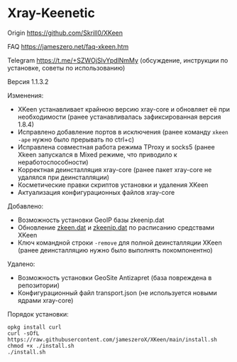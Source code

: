 # Xray-Keenetic
Origin <https://github.com/Skrill0/XKeen>

FAQ <https://jameszero.net/faq-xkeen.htm>

Telegram <https://t.me/+SZWOjSlvYpdlNmMy> (обсуждение, инструкции по установке, советы по использованию)

Версия 1.1.3.2

Изменения:
- XKeen устанавливает крайнюю версию xray-core и обновляет её при необходимости (ранее устанавливалась зафиксированная версия 1.8.4)
- Исправлено добавление портов в исключения (ранее команду `xkeen -ape` нужно было прерывать по ctrl+c)
- Исправлена совместная работа режима TProxy и socks5 (ранее Xkeen запускался в Mixed режиме, что приводило к неработоспособности)
- Корректная деинсталляция xray-core (ранее пакет xray-core не удалялся при деинсталляции)
- Косметические правки скриптов установки и удаления XKeen
- Актуализация конфигурационных файлов xray-core

Добавлено:
- Возможность установки GeoIP базы zkeenip.dat
- Обновление [zkeen.dat](https://github.com/jameszeroX/zkeen-domains) и [zkeenip.dat](https://github.com/jameszeroX/zkeen-ip) по расписанию средствами XKeen
- Ключ командной строки `-remove` для полной деинсталляции XKeen (ранее деинсталляцию нужно было выполнять покомпонентно)

Удалено:
- Возможность установки GeoSite Antizapret (база повреждена в репозитории)
- Конфигурационный файл transport.json (не используется новыми ядрами xray-core)

Порядок установки:
```
opkg install curl
curl -sOfL https://raw.githubusercontent.com/jameszeroX/XKeen/main/install.sh
chmod +x ./install.sh
./install.sh
```
